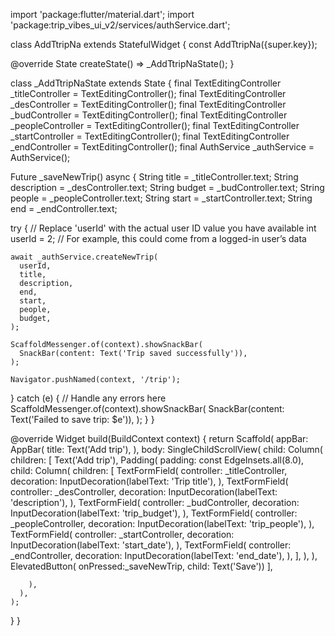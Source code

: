 import 'package:flutter/material.dart';
import 'package:trip_vibes_ui_v2/services/authService.dart';

class AddTtripNa extends StatefulWidget {
  const AddTtripNa({super.key});

  @override
  State<AddTtripNa> createState() => _AddTtripNaState();
}

class _AddTtripNaState extends State<AddTtripNa> {
  final TextEditingController _titleController = TextEditingController();
  final TextEditingController _desController = TextEditingController();
  final TextEditingController _budController = TextEditingController();
  final TextEditingController _peopleController = TextEditingController();
  final TextEditingController _startController = TextEditingController();
  final TextEditingController _endController = TextEditingController();
  final AuthService _authService = AuthService();

Future<void> _saveNewTrip() async {
  String title = _titleController.text;
  String description = _desController.text;
  String budget = _budController.text;
  String people = _peopleController.text;
  String start = _startController.text;
  String end = _endController.text;

  try {
    // Replace 'userId' with the actual user ID value you have available
    int userId = 2; // For example, this could come from a logged-in user’s data

    await _authService.createNewTrip(
      userId,
      title,
      description,
      end,
      start,
      people,
      budget,
    );

    ScaffoldMessenger.of(context).showSnackBar(
      SnackBar(content: Text('Trip saved successfully')),
    );

    Navigator.pushNamed(context, '/trip');
  } catch (e) {
    // Handle any errors here
    ScaffoldMessenger.of(context).showSnackBar(
      SnackBar(content: Text('Failed to save trip: $e')),
    );
  }
}

  @override
  Widget build(BuildContext context) {
    return Scaffold(
      appBar: AppBar(
        title: Text('Add trip'),
      ),
      body: SingleChildScrollView(
        child: Column(
          children: [
            Text('Add trip'),
            Padding(
              padding: const EdgeInsets.all(8.0),
              child: Column(
                children: [
                  TextFormField(
                    controller: _titleController,
                    decoration: InputDecoration(labelText: 'Trip title'),
                  ),
                  TextFormField(
                    controller: _desController,
                    decoration: InputDecoration(labelText: 'description'),
                  ),
                  TextFormField(
                    controller: _budController,
                    decoration: InputDecoration(labelText: 'trip_budget'),
                  ),
                  TextFormField(
                    controller: _peopleController,
                    decoration: InputDecoration(labelText: 'trip_people'),
                  ),
                  TextFormField(
                    controller: _startController,
                    decoration: InputDecoration(labelText: 'start_date'),
                  ),
                  TextFormField(
                    controller: _endController,
                    decoration: InputDecoration(labelText: 'end_date'),
                  ),
                ],
              ),
            ),
            ElevatedButton(
              onPressed:_saveNewTrip,
              child: Text('Save'))
          ],
          
        ),
      ),
    );
  }
}